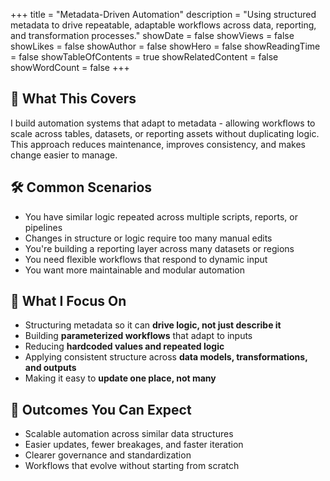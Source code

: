 +++
title = "Metadata-Driven Automation"
description = "Using structured metadata to drive repeatable, adaptable workflows across data, reporting, and transformation processes."
showDate = false
showViews = false
showLikes = false
showAuthor = false
showHero = false
showReadingTime = false
showTableOfContents = true
showRelatedContent = false
showWordCount = false
+++

## 🧩 What This Covers

I build automation systems that adapt to metadata - allowing workflows to scale across tables, datasets, or reporting assets without duplicating logic. This approach reduces maintenance, improves consistency, and makes change easier to manage.

## 🛠 Common Scenarios

- You have similar logic repeated across multiple scripts, reports, or pipelines
- Changes in structure or logic require too many manual edits
- You're building a reporting layer across many datasets or regions
- You need flexible workflows that respond to dynamic input
- You want more maintainable and modular automation

## 📌 What I Focus On

- Structuring metadata so it can **drive logic, not just describe it**
- Building **parameterized workflows** that adapt to inputs
- Reducing **hardcoded values and repeated logic**
- Applying consistent structure across **data models, transformations, and outputs**
- Making it easy to **update one place, not many**

## 🚀 Outcomes You Can Expect

- Scalable automation across similar data structures
- Easier updates, fewer breakages, and faster iteration
- Clearer governance and standardization
- Workflows that evolve without starting from scratch
